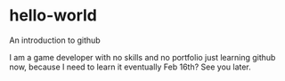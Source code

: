# hello-world
An introduction to github

I am a game developer with no skills and no portfolio
just learning github now, because I need to learn it eventually
Feb 16th? See you later.
